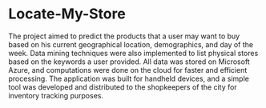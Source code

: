 # Locate-My-Store
The project aimed to predict the products that a user may want to buy based on his current geographical location, demographics, and day of the week. Data mining techniques were also implemented to list physical stores based on the keywords a user provided. All data was stored on Microsoft Azure, and computations were done on the cloud for faster and efficient processing. The application was built for handheld devices, and a simple tool was developed and distributed to the shopkeepers of the city for inventory tracking purposes.
